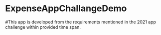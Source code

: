 # ExpenseAppChallangeDemo

#This app is developed from the requirements mentioned in the 2021 app challenge within provided time span.
